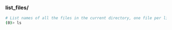 ### list_files/

```bash
# List names of all the files in the current directory, one file per line.
(0)> ls
```
